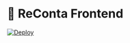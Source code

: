 # 🐷 ReConta Frontend

[![Deploy](https://github.com/sistematico/reconta/actions/workflows/deploy.yml/badge.svg)](https://github.com/sistematico/reconta/actions/workflows/deploy.yml)